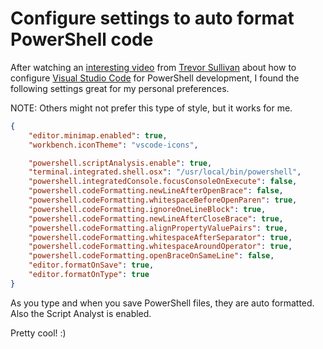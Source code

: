 # Configure settings to auto format PowerShell code

After watching an [interesting video](https://www.youtube.com/watch?v=LJNdK0QrIo8) from [Trevor Sullivan](https://trevorsullivan.net/) about how to configure [Visual Studio Code](https://code.visualstudio.com/) for PowerShell development, I found the following settings great for my personal preferences.

NOTE: Others might not prefer this type of style, but it works for me. 

```json
{
    "editor.minimap.enabled": true,
    "workbench.iconTheme": "vscode-icons",

    "powershell.scriptAnalysis.enable": true,
    "terminal.integrated.shell.osx": "/usr/local/bin/powershell",
    "powershell.integratedConsole.focusConsoleOnExecute": false,
    "powershell.codeFormatting.newLineAfterOpenBrace": false,
    "powershell.codeFormatting.whitespaceBeforeOpenParen": true,
    "powershell.codeFormatting.ignoreOneLineBlock": true,
    "powershell.codeFormatting.newLineAfterCloseBrace": true,
    "powershell.codeFormatting.alignPropertyValuePairs": true,
    "powershell.codeFormatting.whitespaceAfterSeparator": true,
    "powershell.codeFormatting.whitespaceAroundOperator": true,
    "powershell.codeFormatting.openBraceOnSameLine": false,
    "editor.formatOnSave": true,
    "editor.formatOnType": true
}
```

As you type and when you save PowerShell files, they are auto formatted. 
Also the Script Analyst is enabled.

Pretty cool! :)